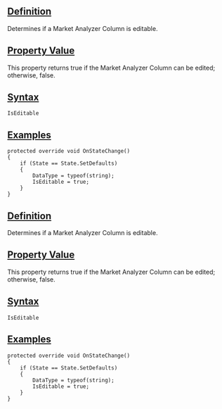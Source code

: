 ## [Definition](https://developer.ninjatrader.com/docs/desktop/iseditable\#definition)

Determines if a Market Analyzer Column is editable.

## [Property Value](https://developer.ninjatrader.com/docs/desktop/iseditable\#property-value)

This property returns true if the Market Analyzer Column can be edited; otherwise, false.

## [Syntax](https://developer.ninjatrader.com/docs/desktop/iseditable\#syntax)

`IsEditable`

## [Examples](https://developer.ninjatrader.com/docs/desktop/iseditable\#examples)

```jsx-150469391 csharp
protected override void OnStateChange()
{
    if (State == State.SetDefaults)
    {
        DataType = typeof(string);
        IsEditable = true;
    }
}

```

## [Definition](https://developer.ninjatrader.com/docs/desktop/iseditable\#definition)

Determines if a Market Analyzer Column is editable.

## [Property Value](https://developer.ninjatrader.com/docs/desktop/iseditable\#property-value)

This property returns true if the Market Analyzer Column can be edited; otherwise, false.

## [Syntax](https://developer.ninjatrader.com/docs/desktop/iseditable\#syntax)

`IsEditable`

## [Examples](https://developer.ninjatrader.com/docs/desktop/iseditable\#examples)

```jsx-150469391 csharp
protected override void OnStateChange()
{
    if (State == State.SetDefaults)
    {
        DataType = typeof(string);
        IsEditable = true;
    }
}

```